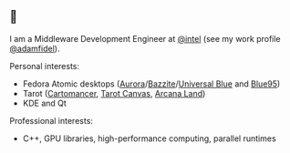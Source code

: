## 🌙

I am a Middleware Development Engineer at [@intel](https://github.com/intel) (see my work profile [@adamfidel](https://github.com/adamfidel)).

Personal interests:
- Fedora Atomic desktops ([Aurora](https://github.com/ublue-os/aurora)/[Bazzite](https://github.com/ublue-os/bazzite)/[Universal Blue](https://github.com/ublue-os) and [Blue95](https://github.com/winblues/blue95))
- Tarot ([Cartomancer](https://github.com/arcanaland/cartomancer), [Tarot Canvas](https://github.com/arcanaland/tarot-canvas), [Arcana Land](https://github.com/arcanaland))
- KDE and Qt

Professional interests:
- C++, GPU libraries, high-performance computing, parallel runtimes
